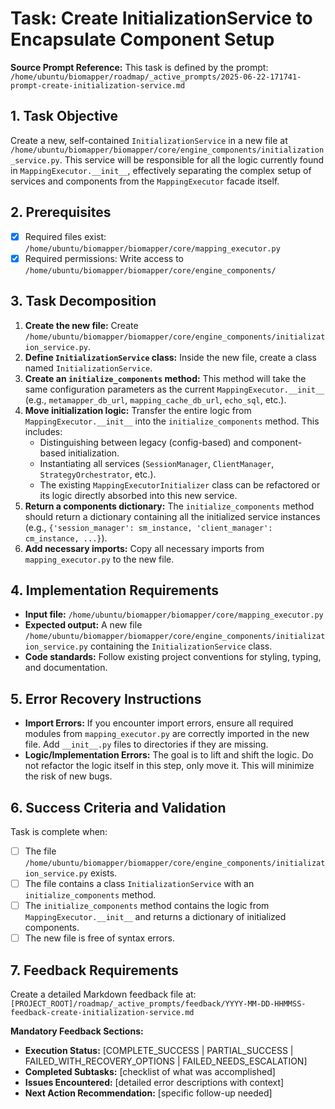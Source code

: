 # Task: Create InitializationService to Encapsulate Component Setup

**Source Prompt Reference:** This task is defined by the prompt: `/home/ubuntu/biomapper/roadmap/_active_prompts/2025-06-22-171741-prompt-create-initialization-service.md`

## 1. Task Objective
Create a new, self-contained `InitializationService` in a new file at `/home/ubuntu/biomapper/biomapper/core/engine_components/initialization_service.py`. This service will be responsible for all the logic currently found in `MappingExecutor.__init__`, effectively separating the complex setup of services and components from the `MappingExecutor` facade itself.

## 2. Prerequisites
- [x] Required files exist: `/home/ubuntu/biomapper/biomapper/core/mapping_executor.py`
- [x] Required permissions: Write access to `/home/ubuntu/biomapper/biomapper/core/engine_components/`

## 3. Task Decomposition
1.  **Create the new file:** Create `/home/ubuntu/biomapper/biomapper/core/engine_components/initialization_service.py`.
2.  **Define `InitializationService` class:** Inside the new file, create a class named `InitializationService`.
3.  **Create an `initialize_components` method:** This method will take the same configuration parameters as the current `MappingExecutor.__init__` (e.g., `metamapper_db_url`, `mapping_cache_db_url`, `echo_sql`, etc.).
4.  **Move initialization logic:** Transfer the entire logic from `MappingExecutor.__init__` into the `initialize_components` method. This includes:
    *   Distinguishing between legacy (config-based) and component-based initialization.
    *   Instantiating all services (`SessionManager`, `ClientManager`, `StrategyOrchestrator`, etc.).
    *   The existing `MappingExecutorInitializer` class can be refactored or its logic directly absorbed into this new service.
5.  **Return a components dictionary:** The `initialize_components` method should return a dictionary containing all the initialized service instances (e.g., `{'session_manager': sm_instance, 'client_manager': cm_instance, ...}`).
6.  **Add necessary imports:** Copy all necessary imports from `mapping_executor.py` to the new file.

## 4. Implementation Requirements
- **Input file:** `/home/ubuntu/biomapper/biomapper/core/mapping_executor.py`
- **Expected output:** A new file `/home/ubuntu/biomapper/biomapper/core/engine_components/initialization_service.py` containing the `InitializationService` class.
- **Code standards:** Follow existing project conventions for styling, typing, and documentation.

## 5. Error Recovery Instructions
- **Import Errors:** If you encounter import errors, ensure all required modules from `mapping_executor.py` are correctly imported in the new file. Add `__init__.py` files to directories if they are missing.
- **Logic/Implementation Errors:** The goal is to lift and shift the logic. Do not refactor the logic itself in this step, only move it. This will minimize the risk of new bugs.

## 6. Success Criteria and Validation
Task is complete when:
- [ ] The file `/home/ubuntu/biomapper/biomapper/core/engine_components/initialization_service.py` exists.
- [ ] The file contains a class `InitializationService` with an `initialize_components` method.
- [ ] The `initialize_components` method contains the logic from `MappingExecutor.__init__` and returns a dictionary of initialized components.
- [ ] The new file is free of syntax errors.

## 7. Feedback Requirements
Create a detailed Markdown feedback file at:
`[PROJECT_ROOT]/roadmap/_active_prompts/feedback/YYYY-MM-DD-HHMMSS-feedback-create-initialization-service.md`

**Mandatory Feedback Sections:**
- **Execution Status:** [COMPLETE_SUCCESS | PARTIAL_SUCCESS | FAILED_WITH_RECOVERY_OPTIONS | FAILED_NEEDS_ESCALATION]
- **Completed Subtasks:** [checklist of what was accomplished]
- **Issues Encountered:** [detailed error descriptions with context]
- **Next Action Recommendation:** [specific follow-up needed]
